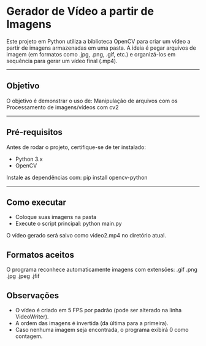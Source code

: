 # Gerador de Vídeo a partir de Imagens

Este projeto em Python utiliza a biblioteca OpenCV para criar um vídeo a partir de imagens armazenadas em uma pasta.
A ideia é pegar arquivos de imagem (em formatos como .jpg, .png, .gif, etc.) e organizá-los em sequência para gerar um vídeo final (.mp4).

---

## Objetivo

O objetivo é demonstrar o uso de:
Manipulação de arquivos com os
Processamento de imagens/vídeos com cv2

---

## Pré-requisitos
Antes de rodar o projeto, certifique-se de ter instalado:
* Python 3.x
* OpenCV

Instale as dependências com:
pip install opencv-python

---

## Como executar
- Coloque suas imagens na pasta
- Execute o script principal: python main.py

O vídeo gerado será salvo como video2.mp4 no diretório atual.

## Formatos aceitos
O programa reconhece automaticamente imagens com extensões:
.gif
.png
.jpg
.jpeg
.jfif

## Observações
* O vídeo é criado em 5 FPS por padrão (pode ser alterado na linha VideoWriter).
* A ordem das imagens é invertida (da última para a primeira).
* Caso nenhuma imagem seja encontrada, o programa exibirá 0 como contagem.
